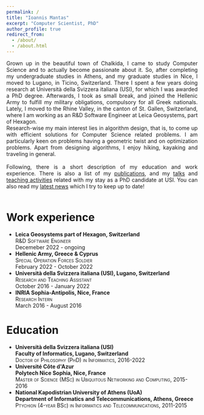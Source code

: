 ```yaml
---
permalink: /
title: "Ioannis Mantas"
excerpt: "Computer Scientist, PhD"
author_profile: true
redirect_from: 
  - /about/
  - /about.html
---
```


<div style="text-align: justify">  
<!-- 	
Grown up in the beautiful town of Chalkida, I came to study Computer Science, and oddly enough (?) to enjoy it.
So, after completing my undergraduate studies in Athens, and my graduate studies in Nice, I moved to Lugano, in Ticino, the italian-speaking part of Switzerland.
I am currently pursuing a PhD degree at Università della Svizzera italiana (USI), in the <a href="http://compgeom.inf.usi.ch">group of Prof. Papadopoulou</a>, and I spend most of my time doing research.
My main research interest lies in algorithm design with a focus on Computational Geometry.
In simple terms, I like to find efficient solutions for Computer Science related problems, which usually have some geometric twist.
When I don't work or travel, you will find me around Ticino enjoying the mountains, some wine or some polenta!<br>-->
Grown up in the beautiful town of Chalkida, I came to study Computer Science and to actually become passionate about it.
So, after completing my undergraduate studies in Athens, and my graduate studies in Nice, I moved to Lugano, in Ticino, Switzerland.
There I spent a few years doing research at Università della Svizzera italiana (USI), for which I was awarded a PhD degree.
Afterwards, I took as small break, and joined the Hellenic Army to fulfill my military obligations, compulsory for all Greek nationals.
Lately, I moved to the Rhine Valley, in the canton of St. Gallen, Switzerland, where I am working as an R&D Software Engineer at Leica Geosystems, part of Hexagon.

<br>
Research-wise my main interest lies in algorithm design, that is, to come up with efficient solutions for Computer Science related problems.
I am particularly keen on problems having a geometric twist and on optimization problems.
Apart from designing algorithms, I enjoy hiking, kayaking and traveling in general.
<br>

<br>
Following, there is a short description of my education and work experience.
There is also a list of my <a href="https://ioannisman.github.io/publications/">publications</a>, and my <a href="https://ioannisman.github.io/talks/">talks</a> and <a href="https://ioannisman.github.io/teaching/">teaching activities</a> related with my stay as a PhD candidate at USI.
You can also read my <a href="https://ioannisman.github.io/news/">latest news</a> which I try to keep up to date!<br>
<br>
</div>



Work experience
======
- 	**Leica Geosystems part of Hexagon, Switzerland**\
  	<span style="font-variant:small-caps;">R&D Software Engineer</span>\
  	Decemeber 2022 - ongoing
- 	**Hellenic Army, Greece & Cyprus**\
  	<span style="font-variant:small-caps;">Special Operation Forces Soldier</span>\
  	February 2022 - October 2022
- 	**Università della Svizzera italiana (USI), Lugano, Switzerland**\
  	<span style="font-variant:small-caps;">Research and Teaching Assistant</span>\
	October 2016 - January 2022
- 	**INRIA Sophia-Antipolis, Nice, France**\
  	<span style="font-variant:small-caps;">Research Intern</span>\
	March 2016 - August 2016



Education
======
- 	**Università della Svizzera italiana (USI)**\
  	**Faculty of Informatics, Lugano, Switzerland**\
	<span style="font-variant:small-caps;">Doctor of Philosophy (PhD) in Informatics</span>, 2016-2022
- 	**Université Côte d'Azur**\
	**Polytech Nice Sophia, Nice, France**\
	<span style="font-variant:small-caps;">Master of Science (MSc) in Ubiquitous Networking and Computing</span>, 2015-2016
- 	**National Kapodistrian University of Athens (UoA)**\
	**Department of Informatics and Telecommunications, Athens, Greece**\
	<span style="font-variant:small-caps;">Ptychion (4-year BSc) in Informatics and Telecommunications</span>, 2011-2015